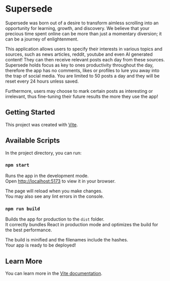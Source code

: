 # Supersede
Supersede was born out of a desire to transform aimless scrolling into an opportunity for learning, growth, and discovery. 
We believe that your precious time spent online can be more than just a momentary diversion; it can be a journey of enlightenment.

This application allows users to specify their interests in various topics and sources, such as news articles, reddit, youtube and even AI generated content!
They can then receive relevant posts each day from these sources. Supersede holds focus as key to ones productivity throughout the day,
therefore the app has no comments, likes or profiles to lure you away into the trap of social media. You are limited to 50 posts a day
and they will be reset every 24 hours unless saved.

Furthermore, users may choose to mark certain posts as interesting or irrelevant, thus fine-tuning their future results the more they use the app!

## Getting Started

This project was created with [Vite](https://github.com/vitejs/vite).

## Available Scripts

In the project directory, you can run:

### `npm start`

Runs the app in the development mode.\
Open [http://localhost:5173](http://localhost:3000) to view it in your browser.

The page will reload when you make changes.\
You may also see any lint errors in the console.

### `npm run build`

Builds the app for production to the `dist` folder.\
It correctly bundles React in production mode and optimizes the build for the best performance.

The build is minified and the filenames include the hashes.\
Your app is ready to be deployed!


## Learn More

You can learn more in the [Vite documentation](https://vitejs.dev/guide/).



